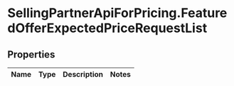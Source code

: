 # SellingPartnerApiForPricing.FeaturedOfferExpectedPriceRequestList

## Properties
Name | Type | Description | Notes
------------ | ------------- | ------------- | -------------


